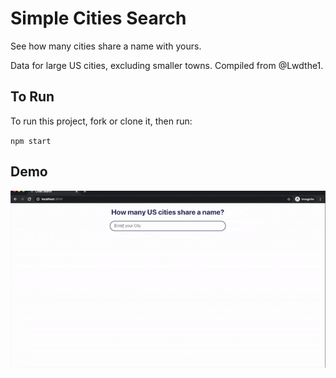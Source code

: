 # Simple Cities Search

See how many cities share a name with yours.

Data for large US cities, excluding smaller towns. Compiled from @Lwdthe1.

## To Run

To run this project, fork or clone it, then run:

`npm start`

## Demo

![Cities Search Demo GIF](cities.gif)